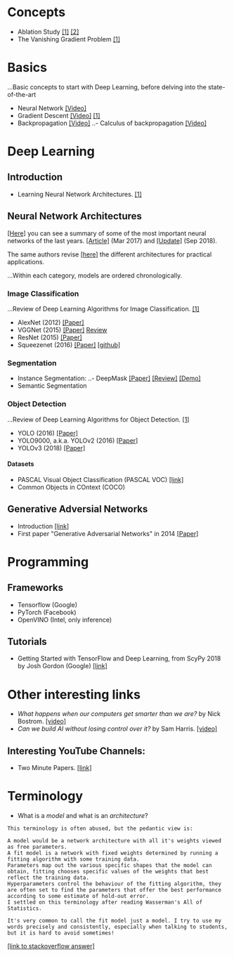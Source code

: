 # Concepts
- Ablation Study [[1]](http://qingkaikong.blogspot.com/2017/12/what-is-ablation-study-in-machine.html) [[2]](https://www.quora.com/In-the-context-of-deep-learning-what-is-an-ablation-study)
- The Vanishing Gradient Problem [[1]](https://towardsdatascience.com/the-vanishing-gradient-problem-69bf08b15484)

# Basics

...Basic concepts to start with Deep Learning, before delving into the state-of-the-art 
- Neural Network [[Video]](https://www.youtube.com/watch?v=aircAruvnKk)
- Gradient Descent [[Video]](https://www.youtube.com/watch?v=IHZwWFHWa-w) [[1]](https://ml-cheatsheet.readthedocs.io/en/latest/gradient_descent.html)
- Backpropagation [[Video]](https://www.youtube.com/watch?v=Ilg3gGewQ5U) 
..- Calculus of backpropagation [[Video]](https://www.youtube.com/watch?v=tIeHLnjs5U8)


# Deep Learning

## Introduction

 - Learning Neural Network Architectures. [[1]](https://towardsdatascience.com/learning-neural-network-architectures-6109cb133caf)

## Neural Network Architectures

[[Here]](https://towardsdatascience.com/neural-network-architectures-156e5bad51ba) you can see a summary of some of the most important neural networks of the last years. [[Article]](https://towardsdatascience.com/neural-network-architectures-156e5bad51ba) (Mar 2017) and [[Update]](https://medium.com/@culurciello/analysis-of-deep-neural-networks-dcf398e71aae) (Sep 2018).

The same authors revise [[here]](https://arxiv.org/pdf/1605.07678.pdf) the different architectures for practical applications.


...Within each category, models are ordered chronologically.

### Image Classification

...Review of Deep Learning Algorithms for Image Classification. [[1]](https://medium.com/zylapp/review-of-deep-learning-algorithms-for-image-classification-5fdbca4a05e2)

- AlexNet (2012) [[Paper]](https://papers.nips.cc/paper/4824-imagenet-classification-with-deep-convolutional-neural-networks.pdf)
- VGGNet (2015) [[Paper]](https://arxiv.org/pdf/1409.1556.pdf) [Review](https://medium.com/coinmonks/paper-review-of-vggnet-1st-runner-up-of-ilsvlc-2014-image-classification-d02355543a11) 
- ResNet (2015) [[Paper]](https://arxiv.org/pdf/1512.03385)
- Squeezenet (2016) [[Paper]](https://arxiv.org/pdf/1602.07360.pdf) [[github]](https://github.com/DeepScale/SqueezeNet)

### Segmentation

- Instance Segmentation:
..- DeepMask [[Paper]](https://arxiv.org/abs/1506.06204) [[Review]](https://towardsdatascience.com/review-deepmask-instance-segmentation-30327a072339) [[Demo]](https://www.youtube.com/watch?v=Lbzgh6NkMMw)
- Semantic Segmentation

### Object Detection

...Review of Deep Learning Algorithms for Object Detection. [[1]](https://medium.com/zylapp/review-of-deep-learning-algorithms-for-object-detection-c1f3d437b852)

- YOLO (2016) [[Paper]](https://arxiv.org/pdf/1506.02640.pdf)
- YOLO9000, a.k.a. YOLOv2 (2016) [[Paper]](https://arxiv.org/pdf/1612.08242.pdf)
- YOLOv3 (2018) [[Paper]](https://arxiv.org/pdf/1804.02767.pdf)

#### Datasets
- PASCAL Visual Object Classification (PASCAL VOC) [[link]](http://host.robots.ox.ac.uk/pascal/VOC/)
- Common Objects in COntext (COCO)

## Generative Adversial Networks

- Introduction [[link]](https://towardsdatascience.com/understanding-generative-adversarial-networks-gans-cd6e4651a29)
- First paper "Generative Adversarial Networks" in 2014 [[Paper]](https://arxiv.org/pdf/1406.2661.pdf)


# Programming

## Frameworks
- Tensorflow (Google)
- PyTorch (Facebook)
- OpenVINO (Intel, only inference)

## Tutorials

- Getting Started with TensorFlow and Deep Learning, from ScyPy 2018 by Josh Gordon (Google) [[link]](https://www.youtube.com/watch?v=tYYVSEHq-io&t=709s)


# Other interesting links

- *What happens when our computers get smarter than we are?* by Nick Bostrom. [[video]](https://www.youtube.com/watch?v=MnT1xgZgkpk)
- *Can we build AI without losing control over it?* by Sam Harris. [[video]](https://www.youtube.com/watch?v=8nt3edWLgIg)

## Interesting YouTube Channels:
- Two Minute Papers. [[link]](https://www.youtube.com/user/keeroyz/)


# Terminology

- What is a *model* and what is an *architecture*?
```
This terminology is often abused, but the pedantic view is:

A model would be a network architecture with all it's weights viewed as free parameters.
A fit model is a network with fixed weights determined by running a fitting algorithm with some training data.
Parameters map out the various specific shapes that the model can obtain, fitting chooses specific values of the weights that best reflect the training data.
Hyperparameters control the behaviour of the fitting algorithm, they are often set to find the parameters that offer the best performance according to some estimate of hold-out error.
I settled on this terminology after reading Wasserman's All of Statistics.

It's very common to call the fit model just a model. I try to use my words precisely and consistently, especially when talking to students, but it is hard to avoid sometimes!
```
[[link to stackoverflow answer]](https://stats.stackexchange.com/a/291482)


